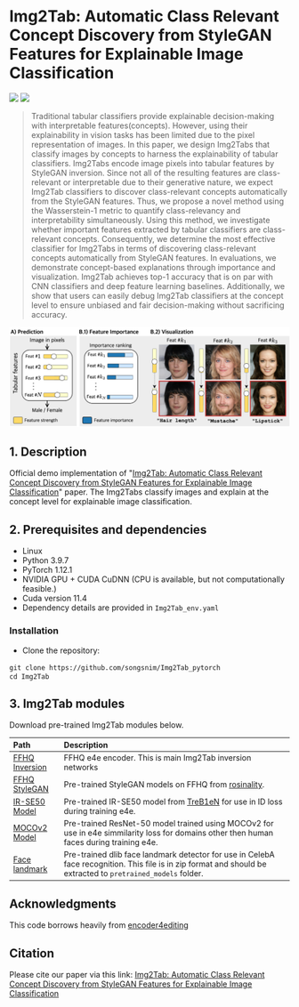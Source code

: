 # Img2Tab: Automatic Class Relevant Concept Discovery from StyleGAN Features for Explainable Image Classification

<a href="https://arxiv.org/abs/2301.06324"><img src="https://img.shields.io/badge/arXiv-2023-b31b1b.svg"></a>
<a href="https://opensource.org/licenses/MIT"><img src="https://img.shields.io/badge/License-MIT-yellow.svg"></a>

>  Traditional tabular classifiers provide explainable decision-making with interpretable features(concepts). However, using their explainability in vision tasks has been limited due to the pixel representation of images. In this paper, we design Img2Tabs that classify images by concepts to harness the explainability of tabular classifiers. Img2Tabs encode image pixels into tabular features by StyleGAN inversion. Since not all of the resulting features are class-relevant or interpretable due to their generative nature, we expect Img2Tab classifiers to discover class-relevant concepts automatically from the StyleGAN features. Thus, we propose a novel method using the Wasserstein-1 metric to quantify class-relevancy and interpretability simultaneously. Using this method, we investigate whether important features extracted by tabular classifiers are class-relevant concepts. Consequently, we determine the most effective classifier for Img2Tabs in terms of discovering class-relevant concepts automatically from StyleGAN features. In evaluations, we demonstrate concept-based explanations through importance and visualization. Img2Tab achieves top-1 accuracy that is on par with CNN classifiers and deep feature learning baselines. Additionally, we show that users can easily debug Img2Tab classifiers at the concept level to ensure unbiased and fair decision-making without sacrificing accuracy.

<p align="center">
<img src="docs/Img2Tab_overview.png" width="1000px"/>
</p>

## 1. Description

Official demo implementation of "<a href="https://arxiv.org/abs/2301.06324">Img2Tab: Automatic Class Relevant Concept Discovery from StyleGAN Features for Explainable Image Classification</a>" paper.
The Img2Tabs classify images and explain at the concept level for explainable image classification. 

## 2. Prerequisites and dependencies

- Linux
- Python 3.9.7
- PyTorch 1.12.1
- NVIDIA GPU + CUDA CuDNN (CPU is available, but not computationally feasible.)
- Cuda version 11.4
- Dependency details are provided in `Img2Tab_env.yaml`

### Installation

- Clone the repository:

```
git clone https://github.com/songsnim/Img2Tab_pytorch
cd Img2Tab
```
## 3. Img2Tab modules
Download pre-trained Img2Tab modules below.

| Path | Description
| :--- | :----------
|[FFHQ Inversion](https://drive.google.com/file/d/1cUv_reLE6k3604or78EranS7XzuVMWeO/view?usp=sharing) | FFHQ e4e encoder. This is main Img2Tab inversion networks |
|[FFHQ StyleGAN](https://drive.google.com/file/d/1EM87UquaoQmk17Q8d5kYIAHqu0dkYqdT/view?usp=sharing) | Pre-trained StyleGAN models on FFHQ from [rosinality](https://github.com/rosinality/stylegan2-pytorch).
|[IR-SE50 Model](https://drive.google.com/file/d/1KW7bjndL3QG3sxBbZxreGHigcCCpsDgn/view?usp=sharing) | Pre-trained IR-SE50 model from [TreB1eN](https://github.com/TreB1eN/InsightFace_Pytorch) for use in ID loss during training e4e.
|[MOCOv2 Model](https://drive.google.com/file/d/18rLcNGdteX5LwT7sv_F7HWr12HpVEzVe/view?usp=sharing) | Pre-trained ResNet-50 model trained using MOCOv2 for use in e4e simmilarity loss for domains other then human faces during training e4e.
|[Face landmark](http://dlib.net/files/shape_predictor_68_face_landmarks.dat.bz2) | Pre-trained dlib face landmark detector for use in CelebA face recognition. This file is in zip format and should be extracted to `pretrained_models` folder.

## Acknowledgments
This code borrows heavily from [encoder4editing](https://github.com/omertov/encoder4editing)

## Citation
Please cite our paper via this link: <a href="https://arxiv.org/abs/2301.06324">Img2Tab: Automatic Class Relevant Concept Discovery from StyleGAN Features for Explainable Image Classification</a>
